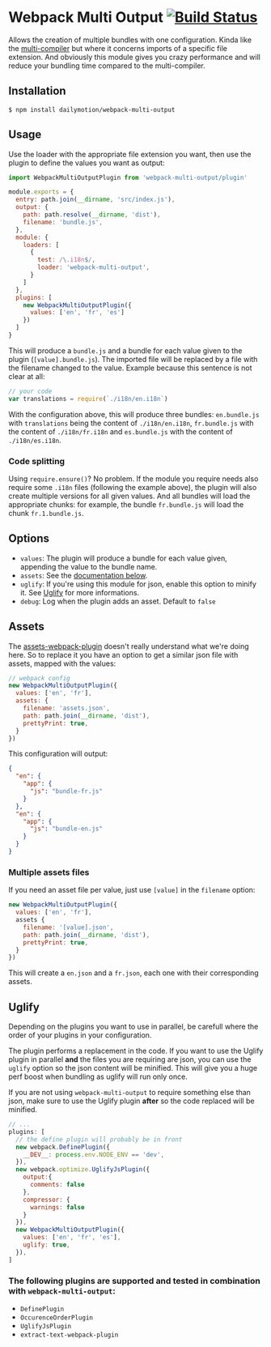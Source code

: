 # Webpack Multi Output [![Build Status](https://travis-ci.com/dailymotion/webpack-multi-output.svg?token=BQpiDRDdVVk7MYBpasVF&branch=master)](https://travis-ci.com/dailymotion/webpack-multi-output)

Allows the creation of multiple bundles with one configuration. Kinda like the [multi-compiler](https://github.com/webpack/webpack/tree/master/examples/multi-compiler) but where it concerns imports of a specific file extension. And obviously this module gives you crazy performance and will reduce your bundling time compared to the multi-compiler.

## Installation

```shell
$ npm install dailymotion/webpack-multi-output
```

## Usage

Use the loader with the appropriate file extension you want, then use the plugin to define the values you want as output:

```js
import WebpackMultiOutputPlugin from 'webpack-multi-output/plugin'

module.exports = {
  entry: path.join(__dirname, 'src/index.js'),
  output: {
    path: path.resolve(__dirname, 'dist'),
    filename: 'bundle.js',
  },
  module: {
    loaders: [
      {
        test: /\.i18n$/,
        loader: 'webpack-multi-output',
      }
    ]
  },
  plugins: [
    new WebpackMultiOutputPlugin({
      values: ['en', 'fr', 'es']
    })
  ]
}
```

This will produce a `bundle.js` and a bundle for each value given to the plugin (`[value].bundle.js`). The imported file will be replaced by a file with the filename changed to the value. Example because this sentence is not clear at all:

```js
// your code
var translations = require(`./i18n/en.i18n`)
```

With the configuration above, this will produce three bundles: `en.bundle.js` with `translations` being the content of `./i18n/en.i18n`, `fr.bundle.js` with the content of `./i18n/fr.i18n` and `es.bundle.js` with the content of `./i18n/es.i18n`.

### Code splitting

Using `require.ensure()`? No problem. If the module you require needs also require some `.i18n` files (following the example above), the plugin will also create multiple versions for all given values. And all bundles will load the appropriate chunks: for example, the bundle `fr.bundle.js` will load the chunk `fr.1.bundle.js`.

## Options

* `values`: The plugin will produce a bundle for each value given, appending the value to the bundle name. 
* `assets`: See the [documentation below](#assets).
* `uglify`: If you're using this module for json, enable this option to minify it. See [Uglify](#uglify) for more informations.
* `debug`: Log when the plugin adds an asset. Default to `false`

## Assets

The [assets-webpack-plugin](https://github.com/kossnocorp/assets-webpack-plugin) doesn't really understand what we're doing here. So to replace it you have an option to get a similar json file with assets, mapped with the values:

```js
// webpack config
new WebpackMultiOutputPlugin({
  values: ['en', 'fr'],
  assets: {
    filename: 'assets.json',
    path: path.join(__dirname, 'dist'),
    prettyPrint: true,
  }
})
```

This configuration will output:

```json
{
  "en": {
    "app": {
      "js": "bundle-fr.js"
    }
  },
  "en": {
    "app": {
      "js": "bundle-en.js"
    }
  }
}
```

### Multiple assets files

If you need an asset file per value, just use `[value]` in the `filename` option:

```js
new WebpackMultiOutputPlugin({
  values: ['en', 'fr'],
  assets {
    filename: '[value].json',
    path: path.join(__dirname, 'dist'),
    prettyPrint: true,
  }
})
```

This will create a `en.json` and a `fr.json`, each one with their corresponding assets.

## Uglify

Depending on the plugins you want to use in parallel, be carefull where the order of your plugins in your configuration. 

The plugin performs a replacement in the code. If you want to use the Uglify plugin in parallel **and** the files you are requiring are json, you can use the `uglify` option so the json content will be minified. This will give you a huge perf boost when bundling as uglify will run only once.

If you are not using `webpack-multi-output` to require something else than json, make sure to use the Uglify plugin **after** so the code replaced will be minified.

```js
// ...
plugins: [
  // the define plugin will probably be in front
  new webpack.DefinePlugin({
    __DEV__: process.env.NODE_ENV == 'dev',
  }),
  new webpack.optimize.UglifyJsPlugin({
    output:{
      comments: false
    },
    compressor: {
      warnings: false
    }
  }),
  new WebpackMultiOutputPlugin({
    values: ['en', 'fr', 'es'],
    uglify: true,
  }),
]
```

### The following plugins are supported and tested in combination with `webpack-multi-output`:

* `DefinePlugin`
* `OccurenceOrderPlugin`
* `UglifyJsPlugin`
* `extract-text-webpack-plugin`
